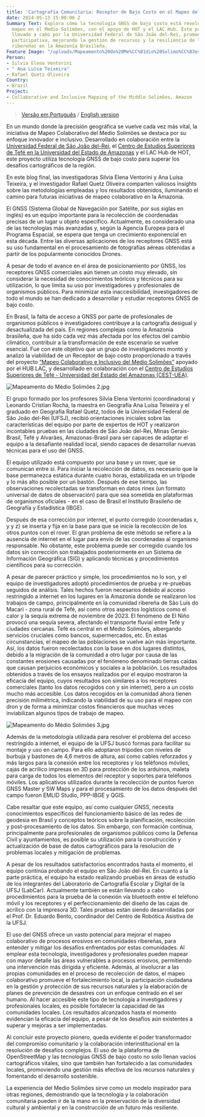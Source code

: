```yaml
---
title: 'Cartografía Comunitaria: Receptor de Bajo Costo en el Mapeo del Medio Solimões'
date: 2024-05-13 15:00:00 Z
Summary Text: Explora cómo la tecnología GNSS de bajo costo está revolucionando el
  mapeo en el Medio Solimões, con el apoyo de HOT y el LAC Hub. Este proyecto innovador,
  llevado a cabo por la Universidad Federal de São João del-Rei, promueve una cartografía
  participativa, mejorando la gestión de recursos y la resiliencia de las comunidades
  ribereñas en la Amazonía Brasileña.
Feature Image: "/uploads/Mapeamento%20do%20Me%CC%81dio%20Solimo%CC%83es.jpg"
Person:
- Silvia Elena Ventorini
- " Ana Luísa Teixeira"
- Rafael Quetz Oliveira
Country:
- Brazil
Project:
- Collaborative and Inclusive Mapping of the Middle Solimões, Amazon
---
```


> [Versão em Português](https://www.hotosm.org/updates/cartografia-comunitaria-receptor-de-baixo-custo-no-mapeamento-do-medio-solimoes/) / [English version](https://www.hotosm.org/updates/community-cartography-low-cost-gnss-receiver-in-the-mapping-of-medio-solimoes/)

En un mundo donde la precisión geográfica se vuelve cada vez más vital, la iniciativa de Mapeo Colaborativo del Medio Solimões se destaca por su enfoque innovador e inclusivo. Desarrollado en colaboración entre la [Universidad Federal de São João del-Rei](https://www.ufsj.edu.br/), el [Centro de Estudios Superiores de Tefé en la Universidad del Estado de Amazonas](https://avauea.uea.edu.br/course/index.php?categoryid=210) y el LAC Hub de HOT, este proyecto utiliza tecnología GNSS de bajo costo para superar los desafíos cartográficos de la región.

En este blog final, las investigadoras Silvia Elena Ventorini y Ana Luísa Teixeira, y el investigador Rafael Quetz Oliveira comparten valiosos insights sobre las metodologías empleadas y los resultados obtenidos, iluminando el camino para futuras iniciativas de mapeo colaborativo en la Amazonia.

El GNSS (Sistema Global de Navegación por Satélite, por sus siglas en inglés) es un equipo importante para la recolección de coordenadas precisas de un lugar u objeto específico. Actualmente, es considerado una de las tecnologías más avanzadas y, según la Agencia Europea para el Programa Espacial, se espera que tenga un crecimiento exponencial en esta década. Entre las diversas aplicaciones de los receptores GNSS está su uso fundamental en el procesamiento de fotografías aéreas obtenidas a partir de los popularmente conocidos Drones.

A pesar de todo el avance en el área de posicionamiento por GNSS, los receptores GNSS comerciales aún tienen un costo muy elevado, sin considerar la necesidad de conocimientos teóricos y técnicos para su utilización, lo que limita su uso por investigadores y profesionales de organismos públicos. Para minimizar esta inaccesibilidad, investigadores de todo el mundo se han dedicado a desarrollar y estudiar receptores GNSS de bajo costo.

En Brasil, la falta de acceso a GNSS por parte de profesionales de organismos públicos e investigadores contribuye a la cartografía desigual y desactualizada del país. En regiones complejas como la Amazonia brasileña, que ha sido cada vez más afectada por los efectos del cambio climático, contribuir a la transformación de este escenario se vuelve esencial. Fue con este objetivo que un grupo de investigadores montó y analizó la viabilidad de un Receptor de bajo costo proporcionado a través del proyecto [“Mapeo Colaborativo e Inclusivo del Medio Solimões”](https://www.hotosm.org/projects/collaborative-and-inclusive-mapping-of-the-middle-solimoes/) apoyado por el HUB LAC, y desarrollado en colaboración con el [Centro de Estudios Superiores de Tefé - Universidad del Estado del Amazonas (CEST-UEA)](https://avauea.uea.edu.br/course/index.php?categoryid=210).

![Mapeamento do Médio Solimões 2.jpg](/uploads/Mapeamento%20do%20Me%CC%81dio%20Solimo%CC%83es%202.jpg)

El grupo formado por los profesores Silvia Elena Ventorini (coordinadora) y Leonardo Cristian Rocha, la maestra en Geografía Ana Luísa Teixeira y el graduado en Geografía Rafael Quetz, todos de la Universidad Federal de São João del-Rei (UFSJ), recibió orientaciones iniciales sobre las características del equipo por parte de expertos de HOT y realizaron incontables pruebas en las ciudades de São João del-Rei, Minas Gerais- Brasil, Tefé y Alvarães, Amazonas-Brasil para ser capaces de adaptar el equipo a la desafiante realidad local, siendo capaces de desarrollar nuevas técnicas para el uso del GNSS.

El equipo utilizado está compuesto por una base y un rover, que se comunican entre sí. Para iniciar la recolección de datos, es necesario que la base permanezca estática durante cuatro horas, estabilizada en un trípode y lo más alto posible por un bastón. Después de ese tiempo, las observaciones recolectadas se transforman en datos rinex (un formato universal de datos de observación) para que sea sometida en plataformas de organismos oficiales - en el caso de Brasil el Instituto Brasileño de Geografía y Estadística (IBGE).

Después de esa corrección por internet, el punto corregido (coordenadas x, y y z) se inserta y fija en la base para que se inicie la recolección de los otros puntos con el rover. El gran problema de este método se refiere a la ausencia de internet en el lugar para envío de las coordenadas al organismo responsable. No obstante, este problema puede ser corregido cuando los datos sin corrección son trabajados posteriormente en un Sistema de Información Geográfica (SIG) y aplicando técnicas y procedimientos científicos para su corrección.

A pesar de parecer práctico y simple, los procedimientos no lo son, y el equipo de investigadores adoptó procedimientos de prueba y re-pruebas seguidos de análisis. Tales hechos fueron necesarios debido al acceso restringido a internet en los lugares en la Amazonia donde se realizaron los trabajos de campo, principalmente en la comunidad ribereña de São Luís do Macari - zona rural de Tefé, así como otros aspectos logísticos como el calor y la sequía extrema de noviembre de 2023. El fenómeno de El Niño provocó una sequía severa, afectando el transporte fluvial entre Tefé y ciudades cercanas. Tefé es central en el Medio Solimões, albergando servicios cruciales como bancos, supermercados, etc. En estas circunstancias, el mapeo de las poblaciones se vuelve aún más importante. Así, los datos fueron recolectados con la base en dos lugares distintos, debido a la migración de la comunidad a otro lugar por causa de las constantes erosiones causadas por el fenómeno denominado tierras caídas que causan perjuicios económicos y sociales a la población. Los resultados obtenidos a través de los ensayos realizados por el equipo mostraron la eficacia del equipo, cuyos resultados son similares a los receptores comerciales (tanto los datos recogidos con y sin internet), pero a un costo mucho más accesible. Los datos recogidos en la comunidad ahora tienen precisión milimétrica, indicando la viabilidad de su uso para el mapeo con dron y de forma a minimizar costos financieros que muchas veces inviabilizan algunos tipos de trabajo de mapeo.

![Mapeamento do Médio Solimões 3.jpg](/uploads/Mapeamento%20do%20Me%CC%81dio%20Solimo%CC%83es%203.jpg)

Además de la metodología utilizada para resolver el problema del acceso restringido a internet, el equipo de la UFSJ buscó formas para facilitar su montaje y uso en campo. Para ello adoptaron trípodes con niveles de burbuja y bastones de 4,6 metros de altura, así como cables reforzados y más largos para la conexión entre los receptores y los teléfonos móviles, cajas de acrílico impresas en 3D para protección de los arduinos, maleta para carga de todos los elementos del receptor y soportes para teléfonos móviles. Los aplicativos utilizados durante la recolección de puntos fueron GNSS Master y SW Maps y para el procesamiento de los datos después del campo fueron EMLID Studio, PPP-IBGE y QGIS.

Cabe resaltar que este equipo, así como cualquier GNSS, necesita conocimientos específicos del funcionamiento básico de las redes de geodesia en Brasil y conceptos teóricos sobre la planificación, recolección y post-procesamiento de los datos. Sin embargo, con formación continua, principalmente para profesionales de organismos públicos como la Defensa Civil y ayuntamientos, es posible su utilización para la construcción y actualización de base de datos cartográficos para la resolución de problemas locales y mitigación de problemas.

A pesar de los resultados satisfactorios encontrados hasta el momento, el equipo continúa probando el equipo en São João del-Rei. En cuanto a la parte práctica, el equipo ha estado realizando pruebas en áreas de estudio de los integrantes del Laboratorio de Cartografía Escolar y Digital de la UFSJ (LabCar). Actualmente también se están llevando a cabo procedimientos para la prueba de la conexión vía bluetooth entre el teléfono móvil y los receptores y el perfeccionamiento del diseño de las cajas de acrílico con la impresora 3D. Tales pruebas están siendo desarrolladas por el Prof. Dr. Eduardo Bento, coordinador del Centro de Robótica Asistiva de la UFSJ.

El uso del GNSS ofrece un vasto potencial para mejorar el mapeo colaborativo de procesos erosivos en comunidades ribereñas, para entender y mitigar los desafíos enfrentados por estas comunidades. Al emplear esta tecnología, investigadores y profesionales pueden mapear con mayor detalle las áreas vulnerables a procesos erosivos, permitiendo una intervención más dirigida y eficiente. Además, al involucrar a las propias comunidades en el proceso de recolección de datos, el mapeo colaborativo promueve el fortalecimiento local, la participación ciudadana en la gestión y protección de sus recursos naturales y la elaboración de planes de prevención de desastres con un enfoque centrado en el ser humano. Al hacer accesible este tipo de tecnología a investigadores y profesionales locales, es posible fortalecer la capacidad de las comunidades locales. Los resultados alcanzados hasta el momento evidencian la eficacia del equipo, a pesar de los desafíos aún existentes a superar y mejoras a ser implementadas.

Al concluir este proyecto pionero, queda evidente el poder transformador del compromiso comunitario y la colaboración interinstitucional en la resolución de desafíos complejos. El uso de la plataforma de OpenStreetMap y las tecnologías GNSS de bajo costo no solo llenan vacíos cartográficos vitales, sino que también han fortalecido a las comunidades locales, promoviendo una gestión más efectiva de los recursos naturales y fomentando el desarrollo sostenible.

La experiencia del Medio Solimões sirve como un modelo inspirador para otras regiones, demostrando que la tecnología y la colaboración comunitaria pueden ir de la mano en la preservación de la diversidad cultural y ambiental y en la construcción de un futuro más resiliente.